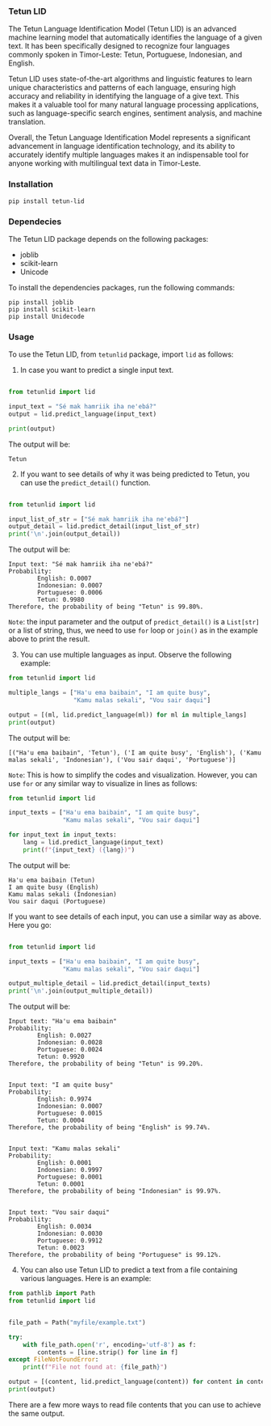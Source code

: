 ### Tetun LID
The Tetun Language Identification Model (Tetun LID) is an advanced machine learning model that automatically identifies the language of a given text. It has been specifically designed to recognize four languages commonly spoken in Timor-Leste: Tetun, Portuguese, Indonesian, and English.

Tetun LID uses state-of-the-art algorithms and linguistic features to learn unique characteristics and patterns of each language, ensuring high accuracy and reliability in identifying the language of a give text. This makes it a valuable tool for many natural language processing applications, such as language-specific search engines, sentiment analysis, and machine translation.

Overall, the Tetun Language Identification Model represents a significant  advancement in language identification technology, and its ability to accurately identify multiple languages makes it an indispensable tool for anyone working with multilingual text data in Timor-Leste.

### Installation

```
pip install tetun-lid
```

### Dependecies

The Tetun LID package depends on the following packages:

* joblib
* scikit-learn
* Unicode

To install the dependencies packages, run the following commands:

```
pip install joblib
pip install scikit-learn
pip install Unidecode
```

### Usage

To use the Tetun LID, from `tetunlid` package, import `lid` as follows:

1. In case you want to predict a single input text.

```python

from tetunlid import lid

input_text = "Sé mak hamriik iha ne'ebá?"
output = lid.predict_language(input_text)

print(output)
```

The output will be:

```
Tetun
```

2. If you want to see details of why it was being predicted to Tetun, you can use the `predict_detail()` function.

```python

from tetunlid import lid

input_list_of_str = ["Sé mak hamriik iha ne'ebá?"]
output_detail = lid.predict_detail(input_list_of_str)
print('\n'.join(output_detail))
```

The output will be:

```
Input text: "Sé mak hamriik iha ne'ebá?"
Probability:
        English: 0.0007
        Indonesian: 0.0007
        Portuguese: 0.0006
        Tetun: 0.9980
Therefore, the probability of being "Tetun" is 99.80%.
```

`Note`: the input parameter and the output of `predict_detail()` is a `List[str]` or a list of string, thus, we need to use `for` loop or `join()` as in the example above to print the result.

3. You can use multiple languages as input. Observe the following example:

```python
from tetunlid import lid

multiple_langs = ["Ha'u ema baibain", "I am quite busy",
                  "Kamu malas sekali", "Vou sair daqui"]

output = [(ml, lid.predict_language(ml)) for ml in multiple_langs]
print(output)
```

The output will be:

```
[("Ha'u ema baibain", 'Tetun'), ('I am quite busy', 'English'), ('Kamu malas sekali', 'Indonesian'), ('Vou sair daqui', 'Portuguese')]
```

`Note`: This is how to simplify the codes and visualization. However, you can use `for` or any similar way to visualize in lines as follows:

```python
from tetunlid import lid

input_texts = ["Ha'u ema baibain", "I am quite busy",
               "Kamu malas sekali", "Vou sair daqui"]

for input_text in input_texts:
    lang = lid.predict_language(input_text)
    print(f"{input_text} ({lang})")
```

The output will be:

```
Ha'u ema baibain (Tetun)
I am quite busy (English)
Kamu malas sekali (Indonesian)
Vou sair daqui (Portuguese)
```

If you want to see details of each input, you can use a similar way as above. Here you go:

```python

from tetunlid import lid

input_texts = ["Ha'u ema baibain", "I am quite busy",
               "Kamu malas sekali", "Vou sair daqui"]

output_multiple_detail = lid.predict_detail(input_texts)
print('\n'.join(output_multiple_detail))
```

The output will be:

```
Input text: "Ha'u ema baibain"
Probability:
        English: 0.0027
        Indonesian: 0.0028
        Portuguese: 0.0024
        Tetun: 0.9920
Therefore, the probability of being "Tetun" is 99.20%.


Input text: "I am quite busy"
Probability:
        English: 0.9974
        Indonesian: 0.0007
        Portuguese: 0.0015
        Tetun: 0.0004
Therefore, the probability of being "English" is 99.74%.


Input text: "Kamu malas sekali"
Probability:
        English: 0.0001
        Indonesian: 0.9997
        Portuguese: 0.0001
        Tetun: 0.0001
Therefore, the probability of being "Indonesian" is 99.97%.


Input text: "Vou sair daqui"
Probability:
        English: 0.0034
        Indonesian: 0.0030
        Portuguese: 0.9912
        Tetun: 0.0023
Therefore, the probability of being "Portuguese" is 99.12%.
```

4. You can also use Tetun LID to predict a text from a file containing various languages. Here is an example:

```python
from pathlib import Path
from tetunlid import lid


file_path = Path("myfile/example.txt")

try:
    with file_path.open('r', encoding='utf-8') as f:
        contents = [line.strip() for line in f]
except FileNotFoundError:
    print(f"File not found at: {file_path}")

output = [(content, lid.predict_language(content)) for content in contents]
print(output)
```

There are a few more ways to read file contents that you can use to achieve the same output.
